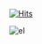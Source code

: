 [![Hits](https://hits.seeyoufarm.com/api/count/incr/badge.svg?url=https%3A%2F%2Fgithub.com%2Fmoneyflo&count_bg=%23D51850&title_bg=%23000000&icon=&icon_color=%23E7E7E7&title=hits&edge_flat=false)](https://hits.seeyoufarm.com)

![el](https://user-images.githubusercontent.com/69845234/146067226-def918cf-d3e0-4368-8d8f-79193609cc84.jpg)
